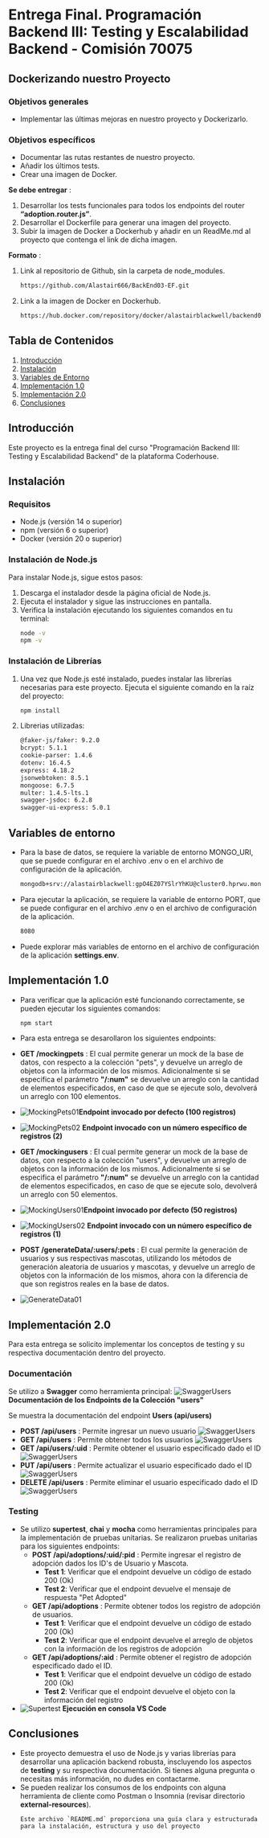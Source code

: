 # Entrega Final. Programación Backend III: Testing y Escalabilidad Backend - Comisión 70075

## Dockerizando nuestro Proyecto

### Objetivos generales
- Implementar las últimas mejoras en nuestro proyecto y Dockerizarlo.
### Objetivos específicos
- Documentar las rutas restantes de nuestro proyecto.
- Añadir los últimos tests.
- Crear una imagen de Docker.

**Se debe entregar** : 
1. Desarrollar los tests funcionales para todos los endpoints del router **“adoption.router.js”**.
2. Desarrollar el Dockerfile para generar una imagen del proyecto.
3. Subir la imagen de Docker a Dockerhub y añadir en un ReadMe.md al proyecto que contenga el link de dicha imagen.

**Formato** : 
1. Link al repositorio de Github, sin la carpeta de node_modules.
    ```sh
    https://github.com/Alastair666/BackEnd03-EF.git
2. Link a la imagen de Docker en Dockerhub.
    ```sh
    https://hub.docker.com/repository/docker/alastairblackwell/backend03-ef

## Tabla de Contenidos
1. [Introducción](#introducción)
2. [Instalación](#instalación)
3. [Variables de Entorno](#variables-de-entorno)
4. [Implementación 1.0](#implementación-10)
5. [Implementación 2.0](#implementación-20)
5. [Conclusiones](#conclusiones)

## Introducción
Este proyecto es la entrega final del curso "Programación Backend III: Testing y Escalabilidad Backend" de la plataforma Coderhouse.

## Instalación

### Requisitos
- Node.js (versión 14 o superior)
- npm (versión 6 o superior)
- Docker (versión 20 o superior)

### Instalación de Node.js
Para instalar Node.js, sigue estos pasos:

1. Descarga el instalador desde la página oficial de Node.js.
2. Ejecuta el instalador y sigue las instrucciones en pantalla.
3. Verifica la instalación ejecutando los siguientes comandos en tu terminal:
   ```bash
   node -v
   npm -v

### Instalación de Librerías
1. Una vez que Node.js esté instalado, puedes instalar las librerías necesarias para este proyecto. Ejecuta el siguiente comando en la raíz del proyecto:
    ```sh
    npm install
2. Librerias utilizadas:
    ```sh
    @faker-js/faker: 9.2.0
    bcrypt: 5.1.1
    cookie-parser: 1.4.6
    dotenv: 16.4.5
    express: 4.18.2
    jsonwebtoken: 8.5.1
    mongoose: 6.7.5
    multer: 1.4.5-lts.1
    swagger-jsdoc: 6.2.8
    swagger-ui-express: 5.0.1

## Variables de entorno
- Para la base de datos, se requiere la variable de entorno MONGO_URI, que se puede configurar en el archivo .env o en el archivo de configuración de la aplicación.
    ```sh
    mongodb+srv://alastairblackwell:gpO4EZ07YSlrYhKU@cluster0.hprwu.mongodb.net/
- Para ejecutar la aplicación, se requiere la variable de entorno PORT, que se puede configurar en el archivo .env o en el archivo de configuración de la aplicación.
    ```sh
    8080
- Puede explorar más variables de entorno en el archivo de configuración de la aplicación **settings.env**.

## Implementación 1.0
- Para verificar que la aplicación esté funcionando correctamente, se pueden ejecutar los siguientes comandos:
    ````sh
    npm start
- Para esta entrega se desarollaron los siguientes endpoints:
- **GET /mockingpets** : El cual permite generar un mock de la base de datos, con respecto a la colección "pets", y devuelve un arreglo de objetos con la información de los mismos. Adicionalmente si se especifica el parámetro **"/:num"** se devuelve un arreglo con la cantidad de elementos especificados, en caso de que se ejecute solo, devolverá un arreglo con 100 elementos.
- ![MockingPets01](./img/mockingpets01.jpg)**Endpoint invocado por defecto (100 registros)**
- ![MockingPets02](./img/mockingpets02.jpg) **Endpoint invocado con un número específico de registros (2)**

- **GET /mockingusers** : El cual permite generar un mock de la base de datos, con respecto a la colección "users", y devuelve un arreglo de objetos con la información de los mismos. Adicionalmente si se especifica el parámetro **"/:num"** se devuelve un arreglo con la cantidad de elementos especificados, en caso de que se ejecute solo, devolverá un arreglo con 50 elementos.
- ![MockingUsers01](./img/mockingusers01.jpg)**Endpoint invocado por defecto (50 registros)**
- ![MockingUsers02](./img/mockingusers02.jpg) **Endpoint invocado con un número específico de registros (1)**

- **POST /generateData/:users/:pets** : El cual permite la generación de usuarios y sus respectivas mascotas, utilizando los métodos de generación aleatoria de usuarios y mascotas, y devuelve un arreglo de objetos con la información de los mismos, ahora con la diferencia de que son registros reales en la base de datos.
- ![GenerateData01](./img/generateData01.jpg)

## Implementación 2.0
Para esta entrega se solicito implementar los conceptos de testing y su respectiva documentación dentro del proyecto.

### Documentación
Se utilizo a **Swagger** como herramienta principal:
![SwaggerUsers](./img/swagger_users.jpg)
**Documentación de los Endpoints de la Colección "users"**

Se muestra la documentación del endpoint **Users (api/users)**
- **POST /api/users** : Permite ingresar un nuevo usuario
![SwaggerUsers](./img/swagger_users_post01.jpg)
- **GET /api/users** : Permite obtener todos los usuarios
![SwaggerUsers](./img/swagger_users_get01.jpg)
- **GET /api/users/:uid** : Permite obtener el usuario especificado dado el ID
![SwaggerUsers](./img/swagger_users_get02.jpg)
- **PUT /api/users** : Permite actualizar el usuario especificado dado el ID
![SwaggerUsers](./img/swagger_users_put01.jpg)
- **DELETE /api/users** : Permite eliminar el usuario especificado dado el ID
![SwaggerUsers](./img/swagger_users_delete01.jpg)

### Testing
- Se utilizo **supertest**, **chai** y **mocha** como herramientas principales para la implementación de pruebas unitarias. Se realizaron pruebas unitarias para los siguientes endpoints:
    - **POST /api/adoptions/:uid/:pid** : Permite ingresar el registro de adopción dados los ID's de Usuario y Mascota.
        - **Test 1**: Verificar que el endpoint devuelve un código de estado 200 (Ok)
        - **Test 2**: Verificar que el endpoint devuelve el mensaje de respuesta "Pet Adopted"
    - **GET /api/adoptions** : Permite obtener todos los registro de adopción de usuarios.
        - **Test 1**: Verificar que el endpoint devuelve un código de estado 200 (Ok)
        - **Test 2**: Verificar que el endpoint devuelve el arreglo de objetos con la información de los registros de adopción
    - **GET /api/adoptions/:aid** : Permite obtener el registro de adopción especificado dado el ID.
        - **Test 1**: Verificar que el endpoint devuelve un código de estado 200 (Ok)
        - **Test 2**: Verificar que el endpoint devuelve el objeto con la información del registro
- ![Supertest](./img/testing_adoptions01.jpg) **Ejecución en consola VS Code**

## Conclusiones
- Este proyecto demuestra el uso de Node.js y varias librerías para desarrollar una aplicación backend robusta, inscluyendo los aspectos de **testing** y su respectiva documentación. Si tienes alguna pregunta o necesitas más información, no dudes en contactarme.
- Se pueden realizar los consumos de los endpoints con alguna herramienta  de cliente como Postman o Insomnia (revisar directorio **external-resources**).
    ```
    Este archivo `README.md` proporciona una guía clara y estructurada para la instalación, estructura y uso del proyecto